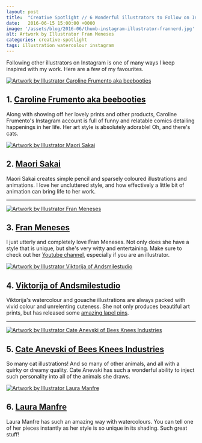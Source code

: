 ```yaml
---
layout: post
title:  "Creative Spotlight // 6 Wonderful illustrators to Follow on Instagram"
date:   2016-06-15 15:00:00 +0000
image: '/assets/blog/2016-06/thumb-instagram-illustrator-frannerd.jpg'
alt: Artwork by Illustrator Fran Meneses
categories: creative-spotlight
tags: illustration watercolour instagram
---
```


<p class="intro">Following other illustrators on Instagram is one of many ways I keep inspired with my work. Here are a few of my favourites.</p>

<div class="row">
	<div class="col-md-6">
		<a href="https://www.instagram.com/beebooties/" title="Instagram of Caroline Frumento aka beebooties"><img src="/assets/blog/2016-06/cs-instagram-illustrator-beebooties.jpg" alt="Artwork by Illustrator Caroline Frumento aka beebooties" title="Artwork by Illustrator Caroline Frumento aka beebooties"></a>
		<h2>1. <a href="https://www.instagram.com/beebooties/" title="Instagram of Illustrator Caroline Frumento aka beebooties">Caroline Frumento aka beebooties</a></h2>
		<p>Along with showing off her lovely prints and other products, Caroline Frumento's Instagram account is full of funny and relatable comics detailing happenings in her life. Her art style is absolutely adorable! Oh, and there's cats.</p>
	</div>
	<div class="col-md-6">
		<a href="https://www.instagram.com/maori_sakai_illustration/" title="Instagram of Illustrator Maori Sakai"><img src="/assets/blog/2016-06/cs-instagram-illustrator-maori_sakai.jpg" alt="Artwork by Illustrator Maori Sakai" title="Artwork by Illustrator Maori Sakai"></a>
		<h2>2. <a href="https://www.instagram.com/maori_sakai_illustration/" title="Instagram of Illustrator Maori Sakai">Maori Sakai</a></h2>
		<p>Maori Sakai creates simple pencil and sparsely coloured illustrations and animations. I love her uncluttered style, and how effectively a little bit of animation can bring life to her work.</p>
	</div>
</div>

* * *

<div class="row">
	<div class="col-md-6">
		<a href="https://www.instagram.com/frannerd/" title="Instagram of Illustrator Fran Meneses"><img src="/assets/blog/2016-06/cs-instagram-illustrator-frannerd.jpg" alt="Artwork by Illustrator Fran Meneses" title="Artwork by Illustrator Fran Meneses"></a>
		<h2>3. <a href="https://www.instagram.com/frannerd/" title="Instagram of Illustrator Fran Meneses">Fran Meneses</a></h2>
		<p>I just utterly and completely love Fran Meneses. Not only does she have a style that is unique, but she's very witty and entertaining. Make sure to check out her <a href="https://www.youtube.com/channel/UCJNH25X9d9Nc7h3Rd7cm7bw" title="Fran Meneses' Youtube Channel">Youtube channel</a>, especially if you are an illustrator.</p>
	</div>
	<div class="col-md-6">
		<a href="https://www.instagram.com/andsmilestudio/" title="Instagram of Illustrator Viktorija of Andsmilestudio"><img src="/assets/blog/2016-06/cs-instagram-illustrator-andsmilestudio.jpg" alt="Artwork by Illustrator Viktorija of Andsmilestudio" title="Artwork by Illustrator Viktorija of Andsmilestudio"></a>
		<h2>4. <a href="https://www.instagram.com/andsmilestudio/" title="Instagram of Illustrator Viktorija of Andsmilestudio">Viktorija of Andsmilestudio</a></h2>
		<p>Viktorija's watercolour and gouache illustrations are always packed with vivid colour and unrelenting cuteness. She not only produces beautiful art prints, but has released some <a href="http://shopandsmilestudio.com/collections/pins" title="Lapel pins by Andsmilestudio">amazing lapel pins</a>.</p>
	</div>
</div>

* * *

<div class="row">
	<div class="col-md-6">
		<a href="https://www.instagram.com/beeskneesindustries/" title="Instagram of Illustrator Cate Anevski of Bees Knees Industries"><img src="/assets/blog/2016-06/cs-instagram-illustrator-beeskneesindustries.jpg" alt="Artwork by Illustrator Cate Anevski of Bees Knees Industries" title="Artwork by Illustrator Cate Anevski of Bees Knees Industries"></a>
		<h2>5. <a href="https://www.instagram.com/beeskneesindustries/" title="Instagram of Illustrator Cate Anevski of Bees Knees Industries">Cate Anevski of Bees Knees Industries</a></h2>
		<p>So many cat illustrations! And so many of other animals, and all with a quirky or dreamy quality. Cate Anevski has such a wonderful ability to inject such personality into all of the animals she draws.</p>
	</div>
	<div class="col-md-6">
		<a href="https://www.instagram.com/laura_manfre/" title="Instagram of Illustrator Laura Manfre"><img src="/assets/blog/2016-06/cs-instagram-illustrator-laura-manfre.jpg" alt="Artwork by Illustrator Laura Manfre" title="Artwork by Illustrator Laura Manfre"></a>
		<h2>6. <a href="https://www.instagram.com/laura_manfre/" title="Instagram of Illustrator Laura Manfre">Laura Manfre</a></h2>
		<p>Laura Manfre has such an amazing way with watercolours. You can tell one of her pieces instantly as her style is so unique in its shading. Such great stuff!</p>
	</div>
</div>

<div style="display: none;">
	<img src="/assets/blog/2016-06/cs-6-wonderful-illustrators-to-follow-on-instagram.jpg" alt="Creative Spotlight // 6 Wonderful illustrators to Follow on Instagram" title="Creative Spotlight // 6 Wonderful illustrators to Follow on Instagram by @arosecast | Watercolour | Watercolor | Artist | Cat | Comic | Portrait | Illustration">
</div>
